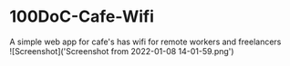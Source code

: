 # 100DoC-Cafe-Wifi
A simple web app for cafe's has wifi for remote workers and freelancers \
![Screenshot]('Screenshot from 2022-01-08 14-01-59.png')
